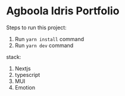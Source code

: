 # Agboola Idris Portfolio

Steps to run this project:

1. Run `yarn install` command
2. Run `yarn dev` command

stack:

1. Nextjs
2. typescript
3. MUI
4. Emotion
